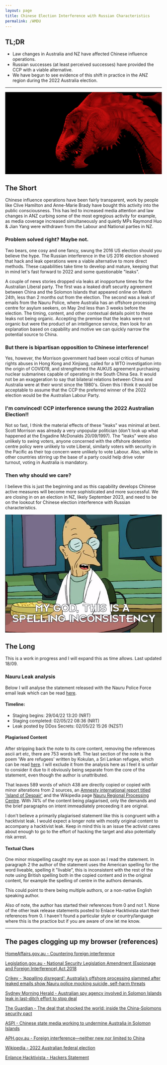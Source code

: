 ```yaml
---
layout: page
title: Chinese Election Interference with Russian Characteristics
permalink: /AMDU
---
```


## TL;DR

- Law changes in Australia and NZ have affected Chinese influence operations.
- Russian successes (at least perceived successes) have provided the CCP with a viable alternative.
- We have begun to see evidence of this shift in practice in the ANZ region during the 2022 Australia election.

--- 

 ![dragon](<../assets/img/dragon.PNG>)

## The Short

Chinese influence operations have been fairly transparent, work by people like Clive Hamilton and Anne-Marie Brady have bought this activity into the public consciousness. This has led to increased media attention and law changes in ANZ curbing some of the most egregious activity for example, as media coverage increased simultaneously and quietly MPs Raymond Huo & Jian Yang were withdrawn from the Labour and National parties in NZ.

### Problem solved right? Maybe not.

Two bears, one cosy and one fancy, swung the 2016 US election should you believe the hype. The Russian interference in the US 2016 election showed that hack and leak operations were a viable alternative to more direct methods. These capabilities take time to develop and mature, keeping that in mind let's fast forward to 2022 and some questionable "leaks".

A couple of news stories dropped via leaks at inopportune times for the Australian Liberal party. The first was a leaked draft security agreement between China and the Solomon Islands that appeared online on March 24th, less than 2 months out from the election. The second was a leak of emails from the Nauru Police, where Australia has an offshore processing centre for asylum seekers, on May 2nd less than 3 weeks before the election. The timing, content, and other contextual details point to these leaks not being organic. Accepting the premise that the leaks were not organic but were the product of an intelligence service, then look for an explanation based on capability and motive we can quickly narrow the potential source to China.

### But there is bipartisan opposition to Chinese interference!

Yes, however, the Morrison government had been vocal critics of human rights abuses in Hong Kong and Xinjiang, called for a WTO investigation into the origin of COVID19, and strengthened the AUKUS agreement purchasing nuclear submarines capable of operating in the South China Sea. It would not be an exaggeration to say that bilateral relations between China and Australia were at their worst since the 1980's. Given this I think it would be acceptable to assume that the CCP the preferred winner of the 2022 election would be the Australian Labour Party.

### I'm convinced! CCP interference swung the 2022 Australian Election!!

Not so fast, I think the material effects of these "leaks" was minimal at best. Scott Morrison was already a very unpopular politician (don't look up what happened at the Engadine McDonalds 20/09/1997). The "leaks" were also unlikely to swing voters, anyone concerned with the offshore detention centre policy were unlikely to vote Liberal, similarly voters with security in the Pacific as their top concern were unlikely to vote Labour. Also, while in other countries stirring up the base of a party could help drive voter turnout, voting in Australia is mandatory.

### Then why should we care?

I believe this is just the beginning and as this capability develops Chinese active measures will become more sophisticated and more successful. We are closing in on an election in NZ, likely September 2023, and need to be on the lookout for Chinese election interference with Russian characteristics.

 ![spelling](<../assets/img/spelling.jpg>)

## The Long

This is a work in progress and I will expand this as time allows. Last updated 18/09.

### Nauru Leak analysis
Below I will analyse the statement released with the Nauru Police Force email leak which can be read [here](https://enlacehacktivista.org/nauru.txt).

#### Timeline:
- Staging begins: 29/04/22 13:20 (NRT)
- Staging completed: 02/05/22 08:36 (NRT)
- Leak posted by DDos Secrets: 02/05/22 15:26 (NZST)

#### Plagiarised Content
After stripping back the note to its core content, removing the references ascii art etc, there are 753 words left. The last section of the note is the poem 'We are refugees' written by Kokulan, a Sri Lankan refugee, which can be read [here](https://www.greenleft.org.au/content/poem-we-are-refugees). I will exclude it from the analysis here as I feel it is unfair to consider it due to it obviously being separate from the core of the statement, even though the author is unattributed.

That leaves 589 words of which 438 are directly copied or copied with minor alterations from 2 sources, an [Amnesty international report titled 'Island of Despair'](https://www.amnesty.org/en/documents/asa12/4934/2016/en/) and the Wikipedia page [Nauru Regional Processing Centre](https://en.wikipedia.org/w/index.php?title=Nauru_Regional_Processing_Centre). With 74% of the content being plagiarised, only the demands and the brief paragraphs on intent immeadiately preceeding it are original. 

I don't believe a primarily plagiarised statement like this is congruent with a hacktivist leak. I would expect a longer note with mostly original content to accompany a hacktivist leak. Keep in mind this is an issue the activist cares about enough to go to the effort of hacking the target and also potentially risk arrest.

#### Textual Clues
One minor misspelling caught my eye as soon as I read the statement. In paragraph 2 the author of the statement uses the American spelling for the word liveable, spelling it "livable", this is inconsistent with the rest of the note using British spelling both in the copied content and in the original content, for example the spelling of centre in the authors demands.

This could point to there being multiple authors, or a non-native English speaking author. 

Also of note, the author has started their references from 0 and not 1. None of the other leak release statements posted to Enlace Hacktivista start their references from 0. I haven't found a particular style or country/language where this is the practice but if you are aware of one let me know.

---

## The pages clogging up my browser (references)

[HomeAffairs.gov.au - Countering foreign interference](https://www.homeaffairs.gov.au/about-us/our-portfolios/national-security/countering-foreign-interference/resources-and-related-links#:~:text=The%20National%20Security%20Legislation%20Amendment,activities%20of%20a%20foreign%20government.)

[Legislation.gov.au - National Security Legislation Amendment (Espionage and Foreign Interference) Act 2018](https://www.legislation.gov.au/Details/C2018C00506)

[Crikey - ‘Appalling disregard’: Australia’s offshore processing slammed after leaked emails show Nauru police mocking suicide, self-harm threats](https://www.crikey.com.au/2022/05/05/nauru-police-force-emails-refugees-asylum-seeker-self-harm-suicide/)

[Sydney Morning Herald - Australian spy agency involved in Solomon Islands leak in last-ditch effort to stop deal](https://www.smh.com.au/politics/federal/australian-spy-agency-involved-in-solomon-islands-leak-in-last-ditch-effort-to-stop-deal-20220422-p5affg.html)

[The Guardian - The deal that shocked the world: inside the China-Solomons security pact](https://www.theguardian.com/world/2022/apr/20/the-deal-that-shocked-the-world-inside-the-china-solomons-security-pact)

[ASPI - Chinese state media working to undermine Australia in Solomon Islands](https://www.aspistrategist.org.au/chinese-state-media-working-to-undermine-australia-in-solomon-islands/)

[APH.gov.au - Foreign interference—neither new nor limited to China](https://www.aph.gov.au/About_Parliament/Parliamentary_Departments/Parliamentary_Library/FlagPost/2019/September/Foreign_interference)

[Wikipedia - 2022 Australian federal election](https://en.wikipedia.org/wiki/2022_Australian_federal_election)

[Enlance Hacktivista - Hackers Statement](https://web.archive.org/web/20220515182903/https://nauru.enlacehacktivista.org/statement_from_the_hackers.txt)
